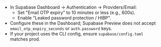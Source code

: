 - In Supabase Dashboard → Authentication → Providers/Email:
  - Set "Email OTP expiry" to 10 minutes or less (e.g., 600s).
  - Enable "Leaked password protection / HIBP".
- Configure these in the Dashboard; Supabase Preview does not accept `email_otp_expiry_seconds` or `auth.password` keys.
- If your project uses the CLI config, ensure `supabase/config.toml` matches prod.
